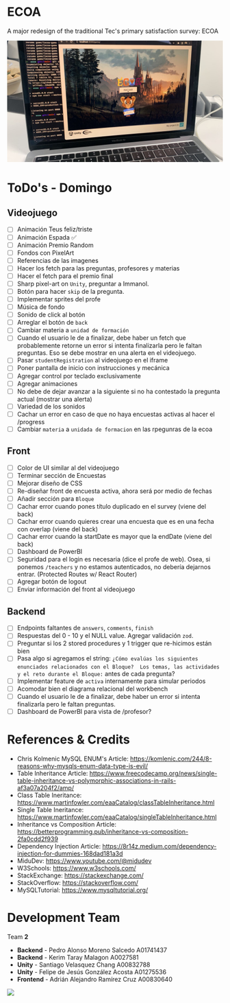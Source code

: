 # ECOA

A major redesign of the traditional Tec's primary satisfaction survey: ECOA

![](demo.jpeg)

# ToDo's - Domingo

## Videojuego

- [ ] Animación Teus feliz/triste
- [ ] Animación Espada ✅
- [ ] Animación Premio Random
- [ ] Fondos con PixelArt
- [ ] Referencias de las imagenes
- [ ] Hacer los fetch para las preguntas, profesores y materias
- [ ] Hacer el fetch para el premio final
- [ ] Sharp pixel-art on `Unity`, preguntar a Immanol.
- [ ] Botón para hacer `skip` de la pregunta.
- [ ] Implementar sprites del profe
- [ ] Música de fondo
- [ ] Sonido de click al botón
- [ ] Arreglar el botón de `back`
- [ ] Cambiar materia a `unidad de formación`
- [ ] Cuando el usuario le de a finalizar, debe haber un fetch que probablemente retorne un error si intenta finalizarla pero le faltan preguntas. Eso se debe mostrar en una alerta en el videojuego.
- [ ] Pasar `studentRegistration` al videojuego en el iframe
- [ ] Poner pantalla de inicio con instrucciones y mecánica
- [ ] Agregar control por teclado exclusivamente
- [ ] Agregar animaciones
- [ ] No debe de dejar avanzar a la siguiente si no ha contestado la pregunta actual (mostrar una alerta)
- [ ] Variedad de los sonidos
- [ ] Cachar un error en caso de que no haya encuestas activas al hacer el /progress
- [ ] Cambiar `materia` a `unidada de formacion` en las rpegunras de la ecoa

## Front

- [ ] Color de UI similar al del videojuego
- [ ] Terminar sección de Encuestas
- [ ] Mejorar diseño de CSS
- [ ] Re-diseñar front de encuesta activa, ahora será por medio de fechas
- [ ] Añadir sección para `Bloque`
- [ ] Cachar error cuando pones título duplicado en el survey (viene del back)
- [ ] Cachar error cuando quieres crear una encuesta que es en una fecha con overlap (viene del back)
- [ ] Cachar error cuando la startDate es mayor que la endDate (viene del back)
- [ ] Dashboard de PowerBI
- [ ] Seguridad para el login es necesaria (dice el profe de web). Osea, si ponemos `/teachers` y no estamos autenticados, no debería dejarnos entrar. (Protected Routes w/ React Router)
- [ ] Agregar botón de logout
- [ ] Enviar información del front al videojuego

## Backend

- [ ] Endpoints faltantes de `answers`, `comments`, `finish`
- [ ] Respuestas del 0 - 10 y el NULL value. Agregar validación `zod`.
- [ ] Preguntar si los 2 stored procedures y 1 trigger que re-hicimos están bien
- [ ] Pasa algo si agregamos el string: `¿Cómo evalúas los siguientes enunciados relacionados con el Bloque?  Los temas, las actividades y el reto durante el Bloque:` antes de cada pregunta?
- [ ] Implementar feature de `activa` internamente para simular periodos
- [ ] Acomodar bien el diagrama relacional del workbench
- [ ] Cuando el usuario le de a finalizar, debe haber un error si intenta finalizarla pero le faltan preguntas.
- [ ] Dashboard de PowerBI para vista de /profesor?

# References & Credits

- Chris Kolmenic MySQL ENUM's Article: https://komlenic.com/244/8-reasons-why-mysqls-enum-data-type-is-evil/
- Table Inheritance Article: https://www.freecodecamp.org/news/single-table-inheritance-vs-polymorphic-associations-in-rails-af3a07a204f2/amp/
- Class Table Ineritance: https://www.martinfowler.com/eaaCatalog/classTableInheritance.html
- Single Table Ineritance: https://www.martinfowler.com/eaaCatalog/singleTableInheritance.html
- Inheritance vs Composition Article: https://betterprogramming.pub/inheritance-vs-composition-2fa0cdd2f939
- Dependency Injection Article: https://8r14z.medium.com/dependency-injection-for-dummies-168dad181a3d
- MiduDev: https://www.youtube.com/@midudev
- W3Schools: https://www.w3schools.com/
- StackExchange: https://stackexchange.com/
- StackOverflow: https://stackoverflow.com/
- MySQLTutorial: https://www.mysqltutorial.org/

# Development Team

Team **2**

- **Backend** - Pedro Alonso Moreno Salcedo A01741437
- **Backend** - Kerim Taray Malagon A0027581
- **Unity** - Santiago Velasquez Chang A00832788
- **Unity** - Felipe de Jesús González Acosta A01275536
- **Frontend** - Adrián Alejandro Ramírez Cruz A00830640

![](https://contrib.rocks/image?repo=pedroalonsoms/ecoa)

